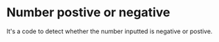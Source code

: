# Number postive or negative
 It's a code to detect whether the number inputted is negative or postive.
